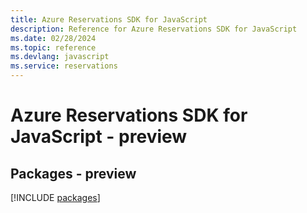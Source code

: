 ```yaml
---
title: Azure Reservations SDK for JavaScript
description: Reference for Azure Reservations SDK for JavaScript
ms.date: 02/28/2024
ms.topic: reference
ms.devlang: javascript
ms.service: reservations
---
```

# Azure Reservations SDK for JavaScript - preview
## Packages - preview
[!INCLUDE [packages](reservations-index.md)]